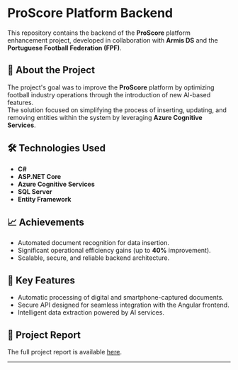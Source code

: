 # ProScore Platform Backend

This repository contains the backend of the **ProScore** platform enhancement project, developed in collaboration with **Armis DS** and the **Portuguese Football Federation (FPF)**.

## 🚀 About the Project

The project's goal was to improve the **ProScore** platform by optimizing football industry operations through the introduction of new AI-based features.  
The solution focused on simplifying the process of inserting, updating, and removing entities within the system by leveraging **Azure Cognitive Services**.

## 🛠️ Technologies Used

- **C#**
- **ASP.NET Core**
- **Azure Cognitive Services**
- **SQL Server**
- **Entity Framework**

## 📈 Achievements

- Automated document recognition for data insertion.
- Significant operational efficiency gains (up to **40%** improvement).
- Scalable, secure, and reliable backend architecture.

## 🧠 Key Features

- Automatic processing of digital and smartphone-captured documents.
- Secure API designed for seamless integration with the Angular frontend.
- Intelligent data extraction powered by AI services.

## 📄 Project Report

The full project report is available [here](https://www.linkedin.com/in/guilhermepcunha/overlay/1705949572955/single-media-viewer/?profileId=ACoAADLMstcBT-v8ByYVIKAwKWjKWO9UcC9uf1c).

---
